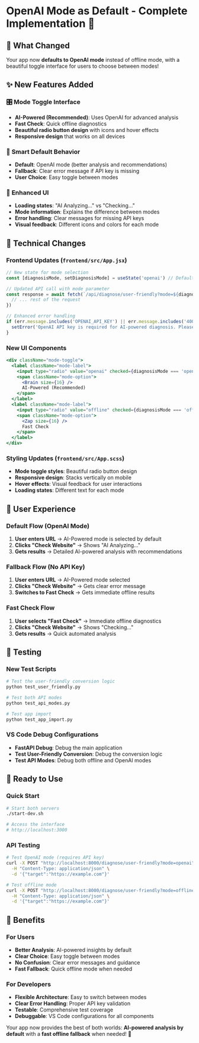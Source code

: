 # OpenAI Mode as Default - Complete Implementation 🚀

## 🎯 **What Changed**

Your app now **defaults to OpenAI mode** instead of offline mode, with a beautiful toggle interface for users to choose between modes!

## ✨ **New Features Added**

### 🎛️ **Mode Toggle Interface**
- **AI-Powered (Recommended)**: Uses OpenAI for advanced analysis
- **Fast Check**: Quick offline diagnostics
- **Beautiful radio button design** with icons and hover effects
- **Responsive design** that works on all devices

### 🧠 **Smart Default Behavior**
- **Default**: OpenAI mode (better analysis and recommendations)
- **Fallback**: Clear error message if API key is missing
- **User Choice**: Easy toggle between modes

### 🎨 **Enhanced UI**
- **Loading states**: "AI Analyzing..." vs "Checking..."
- **Mode information**: Explains the difference between modes
- **Error handling**: Clear messages for missing API keys
- **Visual feedback**: Different icons and colors for each mode

## 🔧 **Technical Changes**

### Frontend Updates (`frontend/src/App.jsx`)
```javascript
// New state for mode selection
const [diagnosisMode, setDiagnosisMode] = useState('openai') // Default to OpenAI

// Updated API call with mode parameter
const response = await fetch(`/api/diagnose/user-friendly?mode=${diagnosisMode}`, {
  // ... rest of the request
})

// Enhanced error handling
if (err.message.includes('OPENAI_API_KEY') || err.message.includes('400')) {
  setError('OpenAI API key is required for AI-powered diagnosis. Please set your API key or use Fast Check mode.')
}
```

### New UI Components
```jsx
<div className="mode-toggle">
  <label className="mode-label">
    <input type="radio" value="openai" checked={diagnosisMode === 'openai'} />
    <span className="mode-option">
      <Brain size={16} />
      AI-Powered (Recommended)
    </span>
  </label>
  <label className="mode-label">
    <input type="radio" value="offline" checked={diagnosisMode === 'offline'} />
    <span className="mode-option">
      <Zap size={16} />
      Fast Check
    </span>
  </label>
</div>
```

### Styling Updates (`frontend/src/App.scss`)
- **Mode toggle styles**: Beautiful radio button design
- **Responsive design**: Stacks vertically on mobile
- **Hover effects**: Visual feedback for user interactions
- **Loading states**: Different text for each mode

## 🎯 **User Experience**

### Default Flow (OpenAI Mode)
1. **User enters URL** → AI-Powered mode is selected by default
2. **Clicks "Check Website"** → Shows "AI Analyzing..." 
3. **Gets results** → Detailed AI-powered analysis with recommendations

### Fallback Flow (No API Key)
1. **User enters URL** → AI-Powered mode selected
2. **Clicks "Check Website"** → Gets clear error message
3. **Switches to Fast Check** → Gets immediate offline results

### Fast Check Flow
1. **User selects "Fast Check"** → Immediate offline diagnostics
2. **Clicks "Check Website"** → Shows "Checking..."
3. **Gets results** → Quick automated analysis

## 🧪 **Testing**

### New Test Scripts
```bash
# Test the user-friendly conversion logic
python test_user_friendly.py

# Test both API modes
python test_api_modes.py

# Test app import
python test_app_import.py
```

### VS Code Debug Configurations
- **FastAPI Debug**: Debug the main application
- **Test User-Friendly Conversion**: Debug the conversion logic
- **Test API Modes**: Debug both offline and OpenAI modes

## 🚀 **Ready to Use**

### Quick Start
```bash
# Start both servers
./start-dev.sh

# Access the interface
# http://localhost:3000
```

### API Testing
```bash
# Test OpenAI mode (requires API key)
curl -X POST "http://localhost:8000/diagnose/user-friendly?mode=openai" \
  -H "Content-Type: application/json" \
  -d '{"target":"https://example.com"}'

# Test offline mode
curl -X POST "http://localhost:8000/diagnose/user-friendly?mode=offline" \
  -H "Content-Type: application/json" \
  -d '{"target":"https://example.com"}'
```

## 🎉 **Benefits**

### For Users
- **Better Analysis**: AI-powered insights by default
- **Clear Choice**: Easy toggle between modes
- **No Confusion**: Clear error messages and guidance
- **Fast Fallback**: Quick offline mode when needed

### For Developers
- **Flexible Architecture**: Easy to switch between modes
- **Clear Error Handling**: Proper API key validation
- **Testable**: Comprehensive test coverage
- **Debuggable**: VS Code configurations for all components

Your app now provides the best of both worlds: **AI-powered analysis by default** with a **fast offline fallback** when needed! 🎯
